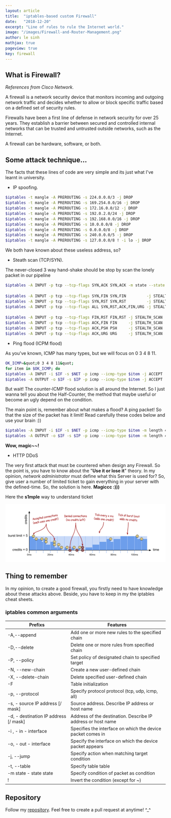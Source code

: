 ```yaml
---
layout: article
title:  "iptables-based custom Firewall"
date:   "2018-12-20"
excerpt: "Line of rules to rule the Internet world."
image: "/images/Firewall-and-Router-Management.png"
author: le sinh
mathjax: true
pageview: true
key: firewall
---
```


## What is Firewall?
*References from Cisco Network.*

A firewall is a network security device that monitors incoming and outgoing network traffic and decides whether to allow or block specific traffic based on a defined set of security rules.

Firewalls have been a first line of defense in network security for over 25 years. They establish a barrier between secured and controlled internal networks that can be trusted and untrusted outside networks, such as the Internet. 

A firewall can be hardware, software, or both.

## Some attack technique...

The facts that these lines of code are very simple and its just what I've learnt in university.
- IP spoofing.

```bash
$iptables -t mangle -A PREROUTING -s 224.0.0.0/3 -j DROP 
$iptables -t mangle -A PREROUTING -s 169.254.0.0/16 -j DROP 
$iptables -t mangle -A PREROUTING -s 172.16.0.0/12 -j DROP 
$iptables -t mangle -A PREROUTING -s 192.0.2.0/24 -j DROP 
$iptables -t mangle -A PREROUTING -s 192.168.0.0/16 -j DROP 
$iptables -t mangle -A PREROUTING -s 10.0.0.0/8 -j DROP 
$iptables -t mangle -A PREROUTING -s 0.0.0.0/8 -j DROP 
$iptables -t mangle -A PREROUTING -s 240.0.0.0/5 -j DROP 
$iptables -t mangle -A PREROUTING -s 127.0.0.0/8 ! -i lo -j DROP
```

We both have known about these useless address, so?
- Steath scan (TCP/SYN).

The never-closed 3 way hand-shake should be stop by scan the lonely packet in our pipeline

```bash
$iptables -A INPUT -p tcp --tcp-flags SYN,ACK SYN,ACK -m state --state NEW -j STEALTH_SCAN

$iptables -A INPUT -p tcp --tcp-flags SYN,FIN SYN,FIN         -j STEALTH_SCAN
$iptables -A INPUT -p tcp --tcp-flags SYN,RST SYN,RST         -j STEALTH_SCAN
$iptables -A INPUT -p tcp --tcp-flags ALL SYN,RST,ACK,FIN,URG -j STEALTH_SCAN

$iptables -A INPUT -p tcp --tcp-flags FIN,RST FIN,RST -j STEALTH_SCAN
$iptables -A INPUT -p tcp --tcp-flags ACK,FIN FIN     -j STEALTH_SCAN
$iptables -A INPUT -p tcp --tcp-flags ACK,PSH PSH     -j STEALTH_SCAN
$iptables -A INPUT -p tcp --tcp-flags ACK,URG URG     -j STEALTH_SCAN
```


- Ping flood (ICPM flood)

As you've known, ICMP has many types, but we will focus on 0 3 4 8 11.

```bash
OK_ICMP=&quot;0 3 4 8 11&quot;
for item in $OK_ICMP; do
$iptables -A INPUT -i $IF -s $NET -p icmp --icmp-type $item -j ACCEPT
$iptables -A OUTPUT -o $IF -s $IP -p icmp --icmp-type $item -j ACCEPT
```
But wait! The counter-ICMP flood solution is all around the Internet. So I just wanna tell you about the Half-Counter, the method that maybe useful or become an ugly depend on the condition.

The main point is, remember about what makes a flood? A ping packet! So that the size of the packet has it limit! Read carefully these codes below and use your brain :))

```bash
$iptables -A INPUT -i $IF -s $NET -p icmp --icmp-type $item -m length 42:43 -m limit --limit 1/s --limit-burst 1 -j ACCEPT
$iptables -A OUTPUT -o $IF -s $IP -p icmp --icmp-type $item -m length 42:43 -m limit --limit 1/s --limit-burst 1 -j ACCEPT
```
**Wow, magic~~!**

- HTTP DDoS

The very first attack that must be countered when design any Firewall. So the point is, you have to know about the "**Use it or lose it**" theory. In my opinion, *network administrator* must define what this Server is used for? So, give user a number of limited ticket to gain everything in your server with the defined-time. So, the solution is here. **Magiccc :)))**

Here the **s1mple** way to understand ticket


![Thing that have unlimted power](/images/http_ticket.png)

## Thing to remember

In my opinion, to create a good firewall, you firstly need to have knowledge about these attacks above. Beside, you have to keep in my the iptables cheat sheets.

### iptables common arguments

Prefixs | Features
------- | -------
-A,--append | Add one or more new rules to the specified chain
-D,--delete | Delete one or more rules from specified chain
-P, --policy| Set policy of designated chain to specified target
-N, --new-chain| Create a new user-defined chain
-X, --delete-chain | Delete specified user-defined chain
-F    | Table initialization
-p, --protocol | Specify protocol protocol (tcp, udp, icmp, all)
-s,  - source IP address [/ mask] | Source address. Describe IP address or host name
-d, - destination IP address [/ mask] | Address of the destination. Describe IP address or host name
-i , - in - interface | Specifies the interface on which the device packet comes in
-o, - out - interface | Specify the interface on which the device packet appears
-j, --jump | Specify action when matching target condition
-t, --table | Specify table table
-m state - state state | Specify condition of packet as condition
! | Invert the condition (except for ~)

## Repository

Follow my [repository](https://github.com/lesinh97/Firewall-Sem7). Feel free to create a pull request at anytime! ^_^